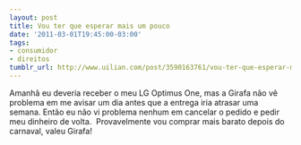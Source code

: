 ```yaml
---
layout: post
title: Vou ter que esperar mais um pouco
date: '2011-03-01T19:45:00-03:00'
tags:
- consumidor
- direitos
tumblr_url: http://www.uilian.com/post/3590163761/vou-ter-que-esperar-mais-um-pouco
---
```

Amanhã eu deveria receber o meu LG Optimus One, mas a Girafa não vê problema em me avisar um dia antes que a entrega iria atrasar uma semana. Então eu não vi problema nenhum em cancelar o pedido e pedir meu dinheiro de volta. 
Provavelmente vou comprar mais barato depois do carnaval, valeu Girafa!
